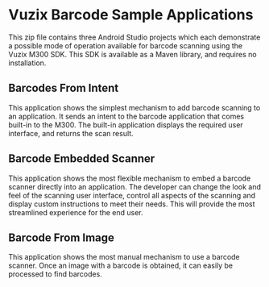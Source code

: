 # Vuzix Barcode Sample Applications

This zip file contains three Android Studio projects which each demonstrate a possible mode of 
operation available for barcode scanning using the Vuzix M300 SDK. This SDK is available as a
Maven library, and requires no installation.


Barcodes From Intent
--------------------
This application shows the simplest mechanism to add barcode scanning to an application. It sends an
intent to the barcode application that comes built-in to the M300.  The built-in application displays 
the required user interface, and returns the scan result. 


Barcode Embedded Scanner
------------------------
This application shows the most flexible mechanism to embed a barcode scanner directly into an 
application. The developer can change the look and feel of the scanning user interface, control all 
aspects of the scanning and display custom instructions to meet their needs. This will provide the 
most streamlined experience for the end user.


Barcode From Image
------------------
This application shows the most manual mechanism to use a barcode scanner.  Once an image with a barcode
is obtained, it can easily be processed to find barcodes.